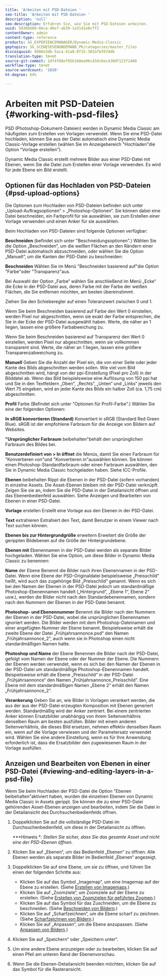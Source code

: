 ```yaml
---
title: 'Arbeiten mit PSD-Dateien '
seo-title: 'Arbeiten mit PSD-Dateien '
description: 'null'
seo-description: Erfahren Sie, wie Sie mit PSD-Dateien arbeiten.
uuid: 5836b660-6bca-46e7-ab39-1a31d1e0cff2
contentOwner: admin
content-type: reference
products: SG_EXPERIENCEMANAGER/Dynamic-Media-Classic
geptopics: SG_SCENESEVENONDEMAND_PK/categories/master_files
discoiquuid: 4086e3db-5aca-41a0-8f15-302afbf67ddb
translation-type: tm+mt
source-git-commit: 1df4f88ef856160ee06c43dc6ec430df122f2408
workflow-type: tm+mt
source-wordcount: '1030'
ht-degree: 64%

---
```



# Arbeiten mit PSD-Dateien {#working-with-psd-files}

PSD (Photoshop-Dokument-Dateien) werden in Dynamic Media Classic am häufigsten zum Erstellen von Vorlagen verwendet. Wenn Sie eine PSD-Datei hochladen, können Sie aus der Datei automatisch eine Dynamic Media Classic-Vorlage erstellen (wählen Sie im Anzeigebereich &quot;Hochladen&quot;die Option &quot;Vorlage erstellen&quot;).

Dynamic Media Classic erstellt mehrere Bilder aus einer PSD-Datei mit Ebenen, wenn Sie die Datei zum Erstellen einer Vorlage verwenden. Es wird für jede Ebene ein Bild erstellt.

## Optionen für das Hochladen von PSD-Dateien {#psd-upload-options}

Die Optionen zum Hochladen von PSD-Dateien befinden sich unter „Upload-Auftragsoptionen“ > „Photoshop-Optionen“. Sie können dabei eine Datei beschneiden, ein Farbprofil für sie auswählen, sie zum Erstellen einer Vorlage verwenden und einen Anker für sie auswählen.

Beim Hochladen von PSD-Dateien sind folgende Optionen verfügbar:

**Beschneiden** (befindet sich unter &quot;Beschneidungsoptionen&quot;.) Wählen Sie die Option „Beschneiden“, um die weißen Flächen an den Rändern einer PSD-Datei automatisch abzuschneiden, oder wählen Sie die Option „Manuell“, um die Kanten der PSD-Datei zu beschneiden:

**Beschneiden** Wählen Sie im Menü &quot;Beschneiden basierend auf&quot;die Option &quot;Farbe&quot;oder &quot;Transparenz&quot;aus.

Bei Auswahl der Option „Farbe“ wählen Sie anschließend im Menü „Ecke“ die Ecke in der PSD-Datei aus, deren Farbe mit der Farbe der weißen Flächen, die Sie entfernen möchten, am besten übereinstimmt.

Ziehen Sie den Schieberegler auf einen Toleranzwert zwischen 0 und 1.

Wenn Sie beim Beschneiden basierend auf Farbe den Wert 0 einstellen, werden Pixel nur abgeschnitten, wenn sie exakt der Farbe entsprechen, die Sie in der Ecke der PSD-Datei ausgewählt haben. Werte, die näher an 1 liegen, lassen eine größere Farbabweichung zu.

Wenn Sie beim Beschneiden basierend auf Transparenz den Wert 0 einstellen, werden Pixel nur abgeschnitten, wenn sie vollkommen transparent sind. Werte, die näher an 1 liegen, lassen eine größere Transparenzabweichung zu.

**Manuell** Geben Sie die Anzahl der Pixel ein, die von einer Seite oder jeder Kante des Bilds abgeschnitten werden sollen. Wie viel vom Bild abgeschnitten wird, hängt von der ppi-Einstellung (Pixel pro Zoll) in der Bilddatei ab. Wenn das Bild beispielsweise eine Auflösung von 150 ppi hat und Sie in den Textfeldern „Oben“, „Rechts“, „Unten“ und „Links“ jeweils den Wert 75 eingeben, wird an jeder Kante des Bilds ein halber Zoll (ca. 1,75 cm) abgeschnitten.

**Profil** Farbe (Befindet sich unter &quot;Optionen für Profil-Farbe&quot;.) Wählen Sie eine der folgenden Optionen:

**In sRGB konvertieren (Standard)** Konvertiert in sRGB (Standard Red Green Blue). sRGB ist der empfohlene Farbraum für die Anzeige von Bildern auf Websites.

**&quot;Ursprünglicher Farbraum** beibehalten&quot;behält den ursprünglichen Farbraum des Bildes bei.

**Benutzerdefiniert von > In öffnet** die Menüs, damit Sie einen Farbraum für &quot;Konvertieren von&quot;und &quot;Konvertieren in&quot;auswählen können. Sie können einen Photoshop-Standardfarbraum oder einen Farbraum auswählen, den Sie in Dynamic Media Classic hochgeladen haben. Siehe ICC-Profile.

**Ebenen** beibehalten Rippt die Ebenen in der PSD-Datei (sofern vorhanden) in einzelne Assets. Die Asset-Ebenen bleiben mit der PSD-Datei verknüpft. Zeigen Sie sie an, indem Sie die PSD-Datei in der Detailansicht öffnen und das Ebenenbedienfeld auswählen. Siehe Anzeigen und Bearbeiten von Ebenen in einer PSD-Datei.

**Vorlage** erstellen Erstellt eine Vorlage aus den Ebenen in der PSD-Datei.

**Text** extrahieren Extrahiert den Text, damit Benutzer in einem Viewer nach Text suchen können.

**Ebenen bis zur Hintergrundgröße** erweitern Erweitert die Größe der gerippten Bildebenen auf die Größe der Hintergrundebene.

**Ebenen mit** Ebenennamen in der PSD-Datei werden als separate Bilder hochgeladen. Wählen Sie eine Option, um diese Bilder in Dynamic Media Classic zu benennen:

**Name** der Ebene Benennt die Bilder nach ihren Ebenennamen in der PSD-Datei. Wenn eine Ebene der PSD-Originaldatei beispielsweise „Preisschild“ heißt, wird auch das zugehörige Bild „Preisschild“ genannt. Wenn es sich bei den Namen der Ebenen in der PSD-Datei jedoch um standardmäßige Photoshop-Ebenennamen handelt („Hintergrund“, „Ebene 1“, Ebene 2“ usw.), werden die Bilder nicht nach den Standardebenennamen, sondern nach den Nummern der Ebenen in der PSD-Datei benannt.

**Photoshop- und Ebenennummer** Benennt die Bilder nach den Nummern der Ebenen in der PSD-Datei, wobei die ursprünglichen Ebenennamen ignoriert werden. Die Bilder werden mit dem Photoshop-Dateinamen und einer angefügten Nummer der Ebene benannt. Beispielsweise erhält die zweite Ebene der Datei „Frühjahrsannonce.psd“ den Namen „Frühjahrsannonce_2“, auch wenn sie in Photoshop einen nicht standardmäßigen Namen hatte.

**Photoshop und Name** der Ebene Benennen die Bilder nach der PSD-Datei, gefolgt vom Namen der Ebene oder der Nummer der Ebene. Die Nummern der Ebenen werden verwendet, wenn es sich bei den Namen der Ebenen in der PSD-Datei um standardmäßige Photoshop-Ebenennamen handelt. Beispielsweise erhält die Ebene „Preisschild“ in der PSD-Datei „Frühjahrsannonce“ den Namen „Frühjahrsannonce_Preisschild“. Eine Ebene mit dem standardmäßigen Namen „Ebene 2“ erhält den Namen „Frühjahrsannonce_2“.

**Verankerung** Geben Sie an, wie Bilder in Vorlagen verankert werden, die aus der aus der PSD-Datei erzeugten Komposition mit Ebenen generiert werden. Standardmäßig wird der Anker zentriert. Bei einem zentrierten Anker können Ersatzbilder unabhängig von ihrem Seitenverhältnis denselben Raum am besten ausfüllen. Bilder mit einem anderen Seitenverhältnis, die dieses Bild ersetzen, nehmen effektiv denselben Raum ein, wenn auf die Vorlage verwiesen und der Parametersatz verwendet wird. Wählen Sie eine andere Einstellung, wenn es für Ihre Anwendung erforderlich ist, dass die Ersatzbilder den zugewiesenen Raum in der Vorlage ausfüllen.

## Anzeigen und Bearbeiten von Ebenen in einer PSD-Datei {#viewing-and-editing-layers-in-a-psd-file}

Wenn Sie beim Hochladen der PSD-Datei die Option &quot;Ebenen beibehalten&quot;aktiviert haben, wurden die einzelnen Ebenen von Dynamic Media Classic in Assets gerippt. Sie können die zu einer PSD-Datei gehörenden Asset-Ebenen anzeigen und bearbeiten, indem Sie die Datei in der Detailansicht des Durchsuchenbedienfelds öffnen.

1. Doppelklicken Sie auf die vollständige PSD-Datei im Durchsuchenbedienfeld, um diese in der Detailansicht zu öffnen.

   ***Hinweis **: Stellen Sie sicher, dass Sie das gesamte Asset und nicht eine der PSD-Ebenen öffnen.*

1. Klicken Sie auf „Ebenen“, um das Bedienfeld „Ebenen“ zu öffnen. Alle Ebenen werden als separate Bilder im Bedienfeld „Ebenen“ angezeigt.
1. Doppelklicken Sie auf eine Ebene, um sie zu öffnen, und führen Sie einen der folgenden Schritte aus:

   * Klicken Sie auf das Symbol „Imagemap“, um eine Imagemap auf der Ebene zu erstellen. (Siehe [Erstellen von Imagemaps](creating-image-maps.md#creating_image_maps).)
   * Klicken Sie auf „Zoomziele“, um Zoomziele auf der Ebene zu erstellen. (Siehe [Erstellen von Zoomzielen für geführtes Zoomen](creating-zoom-targets-guided-zoom.md#creating_zoom_targets_for_guided_zoom).)
   * Klicken Sie auf das Symbol für das Zuschneiden, um die Ebene zu beschneiden. (Siehe [Beschneiden von Bildern](cropping-image.md#cropping_an_image).)
   * Klicken Sie auf „Scharfzeichnen“, um die Ebene scharf zu zeichnen. (Siehe [Scharfzeichnen von Bildern](sharpening-image.md#sharpening_an_image).)
   * Klicken Sie auf „Anpassen“, um die Ebene anzupassen. (Siehe [Anpassen von Bildern](adjusting-image.md#adjusting_an_image).)

1. Klicken Sie auf „Speichern“ oder „Speichern unter“.
1. Um eine andere Ebene anzuzeigen oder zu bearbeiten, klicken Sie auf einen Pfeil am unteren Rand der Ebenenvorschau.
1. Wenn Sie die Ebenen-Detailansicht beenden möchten, klicken Sie auf das Symbol für die Rasteransicht.

